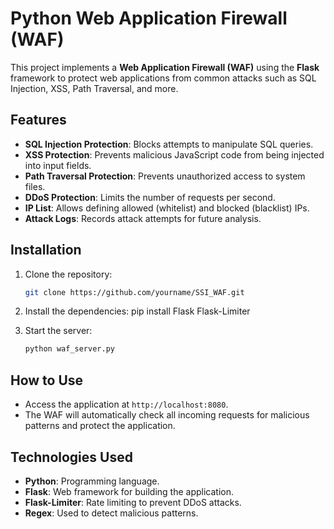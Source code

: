 # Python Web Application Firewall (WAF)

This project implements a **Web Application Firewall (WAF)** using the **Flask** framework to protect web applications from common attacks such as SQL Injection, XSS, Path Traversal, and more.

## Features

- **SQL Injection Protection**: Blocks attempts to manipulate SQL queries.
- **XSS Protection**: Prevents malicious JavaScript code from being injected into input fields.
- **Path Traversal Protection**: Prevents unauthorized access to system files.
- **DDoS Protection**: Limits the number of requests per second.
- **IP List**: Allows defining allowed (whitelist) and blocked (blacklist) IPs.
- **Attack Logs**: Records attack attempts for future analysis.

## Installation

1. Clone the repository:
    ```bash
    git clone https://github.com/yourname/SSI_WAF.git
    ```

2. Install the dependencies:
    pip install Flask Flask-Limiter


3. Start the server:
    ```bash
    python waf_server.py
    ```

## How to Use

- Access the application at `http://localhost:8080`.
- The WAF will automatically check all incoming requests for malicious patterns and protect the application.

## Technologies Used

- **Python**: Programming language.
- **Flask**: Web framework for building the application.
- **Flask-Limiter**: Rate limiting to prevent DDoS attacks.
- **Regex**: Used to detect malicious patterns.

